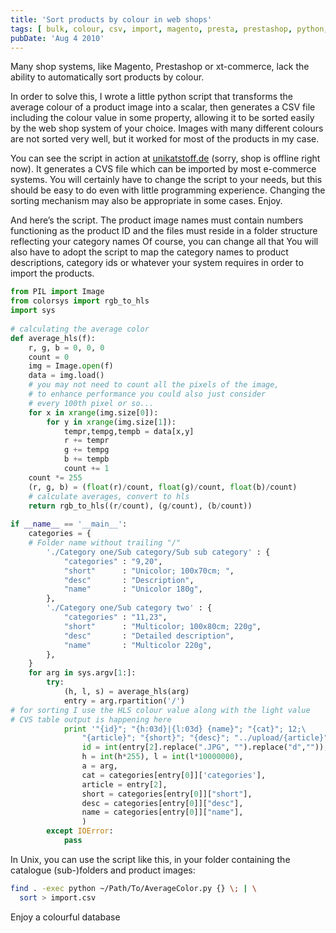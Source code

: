 ```yaml
---
title: 'Sort products by colour in web shops'
tags: [ bulk, colour, csv, import, magento, presta, prestashop, python, shop, sort, sorting, xt-commerce, xtcommerce ]
pubDate: 'Aug 4 2010'
---
```


Many shop systems, like Magento, Prestashop or xt-commerce, lack the ability to automatically sort products by colour.

In order to solve this,
I wrote a little python script that transforms the average colour of a product
image into a scalar, then generates a CSV file including the colour value in
some property, allowing it to be sorted easily by the web shop system of your
choice.  Images with many different colours are not sorted very well, but it
worked for most of the products in my case.

You can see the script in action at
<a href="http://unikatstoff.de/9-einfarbige-stoffe-unicolor" target="_blank">unikatstoff.de</a>
(sorry, shop is offline right now).  It generates a
CVS file which can be imported by most e-commerce systems.  You will certainly
have to change the script to your needs, but this should be easy to do even
with little programming experience.  Changing the sorting mechanism may also be
appropriate in some cases.
Enjoy.

And here’s the script.  The product image names must contain numbers
functioning as the product ID and the files must reside in a folder structure
reflecting your category names Of course, you can change all that You will also
have to adopt the script to map the category names to product descriptions,
category ids or whatever your system requires in order to import the products.

``` python
from PIL import Image
from colorsys import rgb_to_hls
import sys
 
# calculating the average color
def average_hls(f):
    r, g, b = 0, 0, 0
    count = 0
    img = Image.open(f)
    data = img.load()
    # you may not need to count all the pixels of the image,
    # to enhance performance you could also just consider
    # every 100th pixel or so...
    for x in xrange(img.size[0]):
        for y in xrange(img.size[1]):
            tempr,tempg,tempb = data[x,y]
            r += tempr
            g += tempg
            b += tempb
            count += 1
    count *= 255
    (r, g, b) = (float(r)/count, float(g)/count, float(b)/count)
    # calculate averages, convert to hls
    return rgb_to_hls((r/count), (g/count), (b/count))
 
if __name__ == '__main__':
    categories = {
    # Folder name without trailing "/"
        './Category one/Sub category/Sub sub category' : {
            "categories" : "9,20",
            "short"      : "Unicolor; 100x70cm; ",
            "desc"       : "Description",
            "name"       : "Unicolor 180g",
        },
        './Category one/Sub category two' : {
            "categories" : "11,23",
            "short"      : "Multicolor; 100x80cm; 220g",
            "desc"       : "Detailed description",
            "name"       : "Multicolor 220g",
        },
    }
    for arg in sys.argv[1:]:
        try:
            (h, l, s) = average_hls(arg)
            entry = arg.rpartition('/')
# for sorting I use the HLS colour value along with the light value
# CVS table output is happening here
            print '"{id}"; "{h:03d}|{l:03d} {name}"; "{cat}"; 12;\
                "{article}"; "{short}"; "{desc}"; "../upload/{article}"'.format(
                id = int(entry[2].replace(".JPG", "").replace("d","")),
                h = int(h*255), l = int(l*10000000),
                a = arg,
                cat = categories[entry[0]]['categories'],
                article = entry[2],
                short = categories[entry[0]]["short"],
                desc = categories[entry[0]]["desc"],
                name = categories[entry[0]]["name"],
                )
        except IOError:
            pass
```

In Unix, you can use the script like this, in your folder containing the catalogue (sub-)folders and product images:

``` bash
find . -exec python ~/Path/To/AverageColor.py {} \; | \
  sort > import.csv
```

Enjoy a colourful database
